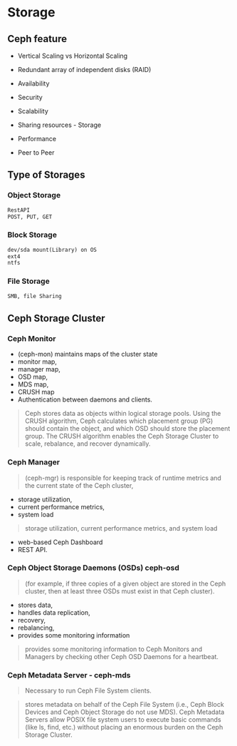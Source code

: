 # Storage

## Ceph feature

+ Vertical Scaling vs Horizontal Scaling

+ Redundant array of independent disks (RAID)  

+ Availability

+ Security

+ Scalability

+ Sharing resources - Storage

+ Performance

+ Peer to Peer

## Type of Storages

### Object Storage
```txt
RestAPI
POST, PUT, GET

```

### Block Storage
```txt
dev/sda mount(Library) on OS
ext4
ntfs
```

### File Storage

```txt
SMB, file Sharing
```
## Ceph Storage Cluster

### Ceph Monitor

-  (ceph-mon) maintains maps of the cluster state
  - monitor map,
  - manager map,
  - OSD map,
  - MDS map,
  - CRUSH map
  - Authentication between daemons and clients.


> Ceph stores data as objects within logical storage pools. Using the CRUSH algorithm, Ceph calculates which placement group (PG) should contain the object, and which OSD should store the placement group. The CRUSH algorithm enables the Ceph Storage Cluster to scale, rebalance, and recover dynamically.


### Ceph Manager

 > (ceph-mgr) is responsible for keeping track of runtime metrics and the current state of the Ceph cluster,

 - storage utilization,
 - current performance metrics,
 - system load

 > storage utilization, current performance metrics, and system load

 - web-based Ceph Dashboard
 - REST API.

### Ceph Object Storage Daemons (OSDs) ceph-osd


 > (for example, if three copies of a given object are stored in the Ceph cluster, then at least three OSDs must exist in that Ceph cluster).

 - stores data,
 - handles data replication,
 - recovery,
 - rebalancing,
 - provides some monitoring information

 > provides some monitoring information to Ceph Monitors and Managers by checking other Ceph OSD Daemons for a heartbeat.


### Ceph Metadata Server - ceph-mds

> Necessary to run Ceph File System clients.

> stores metadata on behalf of the Ceph File System (i.e., Ceph Block Devices and Ceph Object Storage do not use MDS). Ceph Metadata Servers allow POSIX file system users to execute basic commands (like ls, find, etc.) without placing an enormous burden on the Ceph Storage Cluster.
